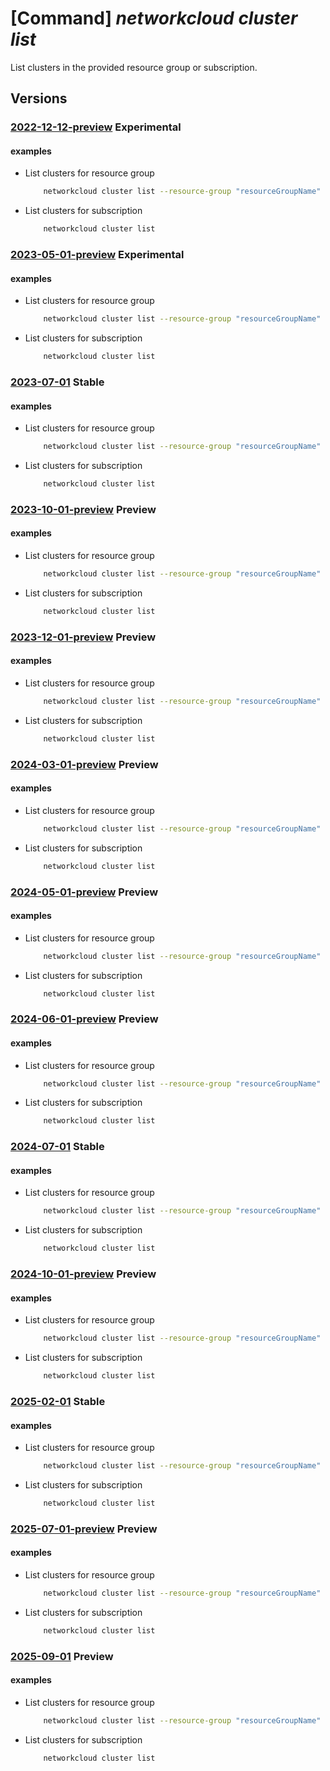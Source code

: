 # [Command] _networkcloud cluster list_

List clusters in the provided resource group or subscription.

## Versions

### [2022-12-12-preview](/Resources/mgmt-plane/L3N1YnNjcmlwdGlvbnMve30vcHJvdmlkZXJzL21pY3Jvc29mdC5uZXR3b3JrY2xvdWQvY2x1c3RlcnM=/2022-12-12-preview.xml) **Experimental**

<!-- mgmt-plane /subscriptions/{}/providers/microsoft.networkcloud/clusters 2022-12-12-preview -->
<!-- mgmt-plane /subscriptions/{}/resourcegroups/{}/providers/microsoft.networkcloud/clusters 2022-12-12-preview -->

#### examples

- List clusters for resource group
    ```bash
        networkcloud cluster list --resource-group "resourceGroupName"
    ```

- List clusters for subscription
    ```bash
        networkcloud cluster list
    ```

### [2023-05-01-preview](/Resources/mgmt-plane/L3N1YnNjcmlwdGlvbnMve30vcHJvdmlkZXJzL21pY3Jvc29mdC5uZXR3b3JrY2xvdWQvY2x1c3RlcnM=/2023-05-01-preview.xml) **Experimental**

<!-- mgmt-plane /subscriptions/{}/providers/microsoft.networkcloud/clusters 2023-05-01-preview -->
<!-- mgmt-plane /subscriptions/{}/resourcegroups/{}/providers/microsoft.networkcloud/clusters 2023-05-01-preview -->

#### examples

- List clusters for resource group
    ```bash
        networkcloud cluster list --resource-group "resourceGroupName"
    ```

- List clusters for subscription
    ```bash
        networkcloud cluster list
    ```

### [2023-07-01](/Resources/mgmt-plane/L3N1YnNjcmlwdGlvbnMve30vcHJvdmlkZXJzL21pY3Jvc29mdC5uZXR3b3JrY2xvdWQvY2x1c3RlcnM=/2023-07-01.xml) **Stable**

<!-- mgmt-plane /subscriptions/{}/providers/microsoft.networkcloud/clusters 2023-07-01 -->
<!-- mgmt-plane /subscriptions/{}/resourcegroups/{}/providers/microsoft.networkcloud/clusters 2023-07-01 -->

#### examples

- List clusters for resource group
    ```bash
        networkcloud cluster list --resource-group "resourceGroupName"
    ```

- List clusters for subscription
    ```bash
        networkcloud cluster list
    ```

### [2023-10-01-preview](/Resources/mgmt-plane/L3N1YnNjcmlwdGlvbnMve30vcHJvdmlkZXJzL21pY3Jvc29mdC5uZXR3b3JrY2xvdWQvY2x1c3RlcnM=/2023-10-01-preview.xml) **Preview**

<!-- mgmt-plane /subscriptions/{}/providers/microsoft.networkcloud/clusters 2023-10-01-preview -->
<!-- mgmt-plane /subscriptions/{}/resourcegroups/{}/providers/microsoft.networkcloud/clusters 2023-10-01-preview -->

#### examples

- List clusters for resource group
    ```bash
        networkcloud cluster list --resource-group "resourceGroupName"
    ```

- List clusters for subscription
    ```bash
        networkcloud cluster list
    ```

### [2023-12-01-preview](/Resources/mgmt-plane/L3N1YnNjcmlwdGlvbnMve30vcHJvdmlkZXJzL21pY3Jvc29mdC5uZXR3b3JrY2xvdWQvY2x1c3RlcnM=/2023-12-01-preview.xml) **Preview**

<!-- mgmt-plane /subscriptions/{}/providers/microsoft.networkcloud/clusters 2023-12-01-preview -->
<!-- mgmt-plane /subscriptions/{}/resourcegroups/{}/providers/microsoft.networkcloud/clusters 2023-12-01-preview -->

#### examples

- List clusters for resource group
    ```bash
        networkcloud cluster list --resource-group "resourceGroupName"
    ```

- List clusters for subscription
    ```bash
        networkcloud cluster list
    ```

### [2024-03-01-preview](/Resources/mgmt-plane/L3N1YnNjcmlwdGlvbnMve30vcHJvdmlkZXJzL21pY3Jvc29mdC5uZXR3b3JrY2xvdWQvY2x1c3RlcnM=/2024-03-01-preview.xml) **Preview**

<!-- mgmt-plane /subscriptions/{}/providers/microsoft.networkcloud/clusters 2024-03-01-preview -->
<!-- mgmt-plane /subscriptions/{}/resourcegroups/{}/providers/microsoft.networkcloud/clusters 2024-03-01-preview -->

#### examples

- List clusters for resource group
    ```bash
        networkcloud cluster list --resource-group "resourceGroupName"
    ```

- List clusters for subscription
    ```bash
        networkcloud cluster list
    ```

### [2024-05-01-preview](/Resources/mgmt-plane/L3N1YnNjcmlwdGlvbnMve30vcHJvdmlkZXJzL21pY3Jvc29mdC5uZXR3b3JrY2xvdWQvY2x1c3RlcnM=/2024-05-01-preview.xml) **Preview**

<!-- mgmt-plane /subscriptions/{}/providers/microsoft.networkcloud/clusters 2024-05-01-preview -->
<!-- mgmt-plane /subscriptions/{}/resourcegroups/{}/providers/microsoft.networkcloud/clusters 2024-05-01-preview -->

#### examples

- List clusters for resource group
    ```bash
        networkcloud cluster list --resource-group "resourceGroupName"
    ```

- List clusters for subscription
    ```bash
        networkcloud cluster list
    ```

### [2024-06-01-preview](/Resources/mgmt-plane/L3N1YnNjcmlwdGlvbnMve30vcHJvdmlkZXJzL21pY3Jvc29mdC5uZXR3b3JrY2xvdWQvY2x1c3RlcnM=/2024-06-01-preview.xml) **Preview**

<!-- mgmt-plane /subscriptions/{}/providers/microsoft.networkcloud/clusters 2024-06-01-preview -->
<!-- mgmt-plane /subscriptions/{}/resourcegroups/{}/providers/microsoft.networkcloud/clusters 2024-06-01-preview -->

#### examples

- List clusters for resource group
    ```bash
        networkcloud cluster list --resource-group "resourceGroupName"
    ```

- List clusters for subscription
    ```bash
        networkcloud cluster list
    ```

### [2024-07-01](/Resources/mgmt-plane/L3N1YnNjcmlwdGlvbnMve30vcHJvdmlkZXJzL21pY3Jvc29mdC5uZXR3b3JrY2xvdWQvY2x1c3RlcnM=/2024-07-01.xml) **Stable**

<!-- mgmt-plane /subscriptions/{}/providers/microsoft.networkcloud/clusters 2024-07-01 -->
<!-- mgmt-plane /subscriptions/{}/resourcegroups/{}/providers/microsoft.networkcloud/clusters 2024-07-01 -->

#### examples

- List clusters for resource group
    ```bash
        networkcloud cluster list --resource-group "resourceGroupName"
    ```

- List clusters for subscription
    ```bash
        networkcloud cluster list
    ```

### [2024-10-01-preview](/Resources/mgmt-plane/L3N1YnNjcmlwdGlvbnMve30vcHJvdmlkZXJzL21pY3Jvc29mdC5uZXR3b3JrY2xvdWQvY2x1c3RlcnM=/2024-10-01-preview.xml) **Preview**

<!-- mgmt-plane /subscriptions/{}/providers/microsoft.networkcloud/clusters 2024-10-01-preview -->
<!-- mgmt-plane /subscriptions/{}/resourcegroups/{}/providers/microsoft.networkcloud/clusters 2024-10-01-preview -->

#### examples

- List clusters for resource group
    ```bash
        networkcloud cluster list --resource-group "resourceGroupName"
    ```

- List clusters for subscription
    ```bash
        networkcloud cluster list
    ```

### [2025-02-01](/Resources/mgmt-plane/L3N1YnNjcmlwdGlvbnMve30vcHJvdmlkZXJzL21pY3Jvc29mdC5uZXR3b3JrY2xvdWQvY2x1c3RlcnM=/2025-02-01.xml) **Stable**

<!-- mgmt-plane /subscriptions/{}/providers/microsoft.networkcloud/clusters 2025-02-01 -->
<!-- mgmt-plane /subscriptions/{}/resourcegroups/{}/providers/microsoft.networkcloud/clusters 2025-02-01 -->

#### examples

- List clusters for resource group
    ```bash
        networkcloud cluster list --resource-group "resourceGroupName"
    ```

- List clusters for subscription
    ```bash
        networkcloud cluster list
    ```

### [2025-07-01-preview](/Resources/mgmt-plane/L3N1YnNjcmlwdGlvbnMve30vcHJvdmlkZXJzL21pY3Jvc29mdC5uZXR3b3JrY2xvdWQvY2x1c3RlcnM=/2025-07-01-preview.xml) **Preview**

<!-- mgmt-plane /subscriptions/{}/providers/microsoft.networkcloud/clusters 2025-07-01-preview -->
<!-- mgmt-plane /subscriptions/{}/resourcegroups/{}/providers/microsoft.networkcloud/clusters 2025-07-01-preview -->

#### examples

- List clusters for resource group
    ```bash
        networkcloud cluster list --resource-group "resourceGroupName"
    ```

- List clusters for subscription
    ```bash
        networkcloud cluster list
    ```

### [2025-09-01](/Resources/mgmt-plane/L3N1YnNjcmlwdGlvbnMve30vcHJvdmlkZXJzL21pY3Jvc29mdC5uZXR3b3JrY2xvdWQvY2x1c3RlcnM=/2025-09-01.xml) **Preview**

<!-- mgmt-plane /subscriptions/{}/providers/microsoft.networkcloud/clusters 2025-09-01 -->
<!-- mgmt-plane /subscriptions/{}/resourcegroups/{}/providers/microsoft.networkcloud/clusters 2025-09-01 -->

#### examples

- List clusters for resource group
    ```bash
        networkcloud cluster list --resource-group "resourceGroupName"
    ```

- List clusters for subscription
    ```bash
        networkcloud cluster list
    ```
